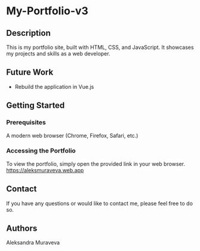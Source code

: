 # My-Portfolio-v3

## Description
This is my portfolio site, built with HTML, CSS, and JavaScript. It showcases my projects and skills as a web developer.

## Future Work
- Rebuild the application in Vue.js

## Getting Started

### Prerequisites
A modern web browser (Chrome, Firefox, Safari, etc.)

### Accessing the Portfolio
To view the portfolio, simply open the provided link in your web browser.
https://aleksmuraveva.web.app

## Contact
If you have any questions or would like to contact me, please feel free to do so.

## Authors
Aleksandra Muraveva

